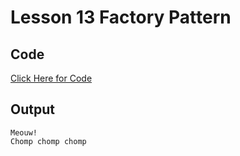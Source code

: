 # Lesson 13 Factory Pattern

## Code
[Click Here for Code](https://github.com/yclim95/Java-Design-Pattern-And-Architecture/tree/master/Lessons/Lesson%2013%20Factory%20Pattern/src)

## Output 
```
Meouw!
Chomp chomp chomp

```